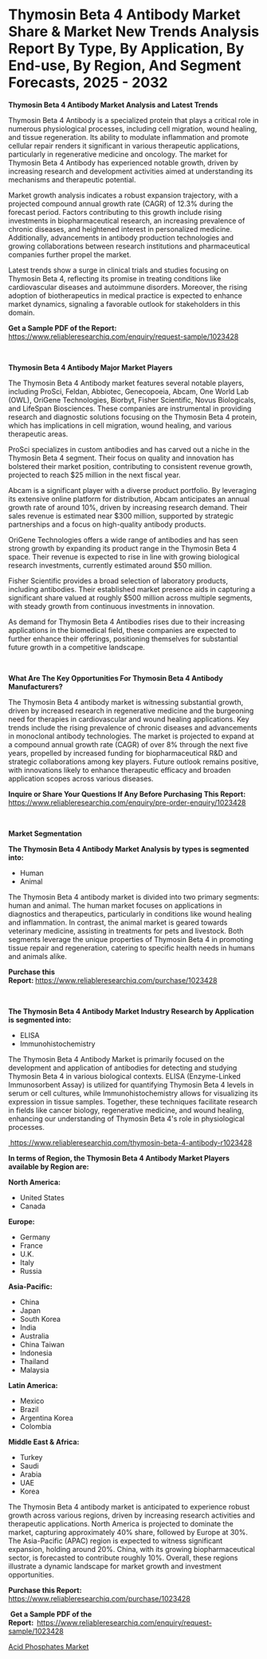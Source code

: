 <p><h1>Thymosin Beta 4 Antibody Market Share & Market New Trends Analysis Report By Type, By Application, By End-use, By Region, And Segment Forecasts, 2025 - 2032</h1></p><p><strong>Thymosin Beta 4 Antibody Market Analysis and Latest Trends</strong></p>
<p><p>Thymosin Beta 4 Antibody is a specialized protein that plays a critical role in numerous physiological processes, including cell migration, wound healing, and tissue regeneration. Its ability to modulate inflammation and promote cellular repair renders it significant in various therapeutic applications, particularly in regenerative medicine and oncology. The market for Thymosin Beta 4 Antibody has experienced notable growth, driven by increasing research and development activities aimed at understanding its mechanisms and therapeutic potential.</p><p>Market growth analysis indicates a robust expansion trajectory, with a projected compound annual growth rate (CAGR) of 12.3% during the forecast period. Factors contributing to this growth include rising investments in biopharmaceutical research, an increasing prevalence of chronic diseases, and heightened interest in personalized medicine. Additionally, advancements in antibody production technologies and growing collaborations between research institutions and pharmaceutical companies further propel the market.</p><p>Latest trends show a surge in clinical trials and studies focusing on Thymosin Beta 4, reflecting its promise in treating conditions like cardiovascular diseases and autoimmune disorders. Moreover, the rising adoption of biotherapeutics in medical practice is expected to enhance market dynamics, signaling a favorable outlook for stakeholders in this domain.</p></p>
<p><strong>Get a Sample PDF of the Report:&nbsp;</strong> <a href="https://www.reliableresearchiq.com/enquiry/request-sample/1023428?utm_campaign=2443&utm_medium=2&utm_source=Github&utm_content=ia&utm_term=06032025&utm_id=thymosin-beta-4-antibody">https://www.reliableresearchiq.com/enquiry/request-sample/1023428</a></p>
<p>&nbsp;</p>
<p><strong>Thymosin Beta 4 Antibody Major Market Players</strong></p>
<p><p>The Thymosin Beta 4 Antibody market features several notable players, including ProSci, Feldan, Abbiotec, Genecopoeia, Abcam, One World Lab (OWL), OriGene Technologies, Biorbyt, Fisher Scientific, Novus Biologicals, and LifeSpan Biosciences. These companies are instrumental in providing research and diagnostic solutions focusing on the Thymosin Beta 4 protein, which has implications in cell migration, wound healing, and various therapeutic areas.</p><p>ProSci specializes in custom antibodies and has carved out a niche in the Thymosin Beta 4 segment. Their focus on quality and innovation has bolstered their market position, contributing to consistent revenue growth, projected to reach $25 million in the next fiscal year.</p><p>Abcam is a significant player with a diverse product portfolio. By leveraging its extensive online platform for distribution, Abcam anticipates an annual growth rate of around 10%, driven by increasing research demand. Their sales revenue is estimated near $300 million, supported by strategic partnerships and a focus on high-quality antibody products.</p><p>OriGene Technologies offers a wide range of antibodies and has seen strong growth by expanding its product range in the Thymosin Beta 4 space. Their revenue is expected to rise in line with growing biological research investments, currently estimated around $50 million.</p><p>Fisher Scientific provides a broad selection of laboratory products, including antibodies. Their established market presence aids in capturing a significant share valued at roughly $500 million across multiple segments, with steady growth from continuous investments in innovation.</p><p>As demand for Thymosin Beta 4 Antibodies rises due to their increasing applications in the biomedical field, these companies are expected to further enhance their offerings, positioning themselves for substantial future growth in a competitive landscape.</p></p>
<p>&nbsp;</p>
<p><strong>What Are The Key Opportunities For Thymosin Beta 4 Antibody Manufacturers?</strong></p>
<p><p>The Thymosin Beta 4 antibody market is witnessing substantial growth, driven by increased research in regenerative medicine and the burgeoning need for therapies in cardiovascular and wound healing applications. Key trends include the rising prevalence of chronic diseases and advancements in monoclonal antibody technologies. The market is projected to expand at a compound annual growth rate (CAGR) of over 8% through the next five years, propelled by increased funding for biopharmaceutical R&D and strategic collaborations among key players. Future outlook remains positive, with innovations likely to enhance therapeutic efficacy and broaden application scopes across various diseases.</p></p>
<p><strong>Inquire or Share Your Questions If Any Before Purchasing This Report:</strong> <a href="https://www.reliableresearchiq.com/enquiry/pre-order-enquiry/1023428?utm_campaign=2443&utm_medium=2&utm_source=Github&utm_content=ia&utm_term=06032025&utm_id=thymosin-beta-4-antibody">https://www.reliableresearchiq.com/enquiry/pre-order-enquiry/1023428</a></p>
<p>&nbsp;</p>
<p><strong>Market Segmentation</strong></p>
<p><strong>The Thymosin Beta 4 Antibody Market Analysis by types is segmented into:</strong></p>
<p><ul><li>Human</li><li>Animal</li></ul></p>
<p><p>The Thymosin Beta 4 antibody market is divided into two primary segments: human and animal. The human market focuses on applications in diagnostics and therapeutics, particularly in conditions like wound healing and inflammation. In contrast, the animal market is geared towards veterinary medicine, assisting in treatments for pets and livestock. Both segments leverage the unique properties of Thymosin Beta 4 in promoting tissue repair and regeneration, catering to specific health needs in humans and animals alike.</p></p>
<p><strong>Purchase this Report:&nbsp;</strong><a href="https://www.reliableresearchiq.com/purchase/1023428?utm_campaign=2443&utm_medium=2&utm_source=Github&utm_content=ia&utm_term=06032025&utm_id=thymosin-beta-4-antibody">https://www.reliableresearchiq.com/purchase/1023428</a></p>
<p>&nbsp;</p>
<p><strong>The Thymosin Beta 4 Antibody Market Industry Research by Application is segmented into:</strong></p>
<p><ul><li>ELISA</li><li>Immunohistochemistry</li></ul></p>
<p><p>The Thymosin Beta 4 Antibody Market is primarily focused on the development and application of antibodies for detecting and studying Thymosin Beta 4 in various biological contexts. ELISA (Enzyme-Linked Immunosorbent Assay) is utilized for quantifying Thymosin Beta 4 levels in serum or cell cultures, while Immunohistochemistry allows for visualizing its expression in tissue samples. Together, these techniques facilitate research in fields like cancer biology, regenerative medicine, and wound healing, enhancing our understanding of Thymosin Beta 4's role in physiological processes.</p></p>
<p><a href="https://www.reliableresearchiq.com/thymosin-beta-4-antibody-r1023428?utm_campaign=2443&utm_medium=2&utm_source=Github&utm_content=ia&utm_term=06032025&utm_id=thymosin-beta-4-antibody">&nbsp;https://www.reliableresearchiq.com/thymosin-beta-4-antibody-r1023428</a></p>
<p><strong>In terms of Region, the Thymosin Beta 4 Antibody Market Players available by Region are:</strong></p>
<p>
    <p> <strong> North America: </strong>
        <ul>
            <li>United States</li>
            <li>Canada</li>
        </ul>
        </p> 
    <p> <strong> Europe: </strong>
        <ul>
            <li>Germany</li>
            <li>France</li>
            <li>U.K.</li>
            <li>Italy</li>
            <li>Russia</li>
        </ul>
        </p> 
    <p> <strong> Asia-Pacific: </strong>
        <ul>
            <li>China</li>
            <li>Japan</li>
            <li>South Korea</li>
            <li>India</li>
            <li>Australia</li>
            <li>China Taiwan</li>
            <li>Indonesia</li>
            <li>Thailand</li>
            <li>Malaysia</li>
        </ul>
        </p> 
    <p> <strong> Latin America: </strong>
        <ul>
            <li>Mexico</li>
            <li>Brazil</li>
            <li>Argentina Korea</li>
            <li>Colombia</li>
        </ul>
        </p> 
    <p> <strong> Middle East & Africa: </strong>
        <ul>
            <li>Turkey</li>
            <li>Saudi</li>
            <li>Arabia</li>
            <li>UAE</li>
            <li>Korea</li>
        </ul>
    </p>
    </p>
<p><p>The Thymosin Beta 4 antibody market is anticipated to experience robust growth across various regions, driven by increasing research activities and therapeutic applications. North America is projected to dominate the market, capturing approximately 40% share, followed by Europe at 30%. The Asia-Pacific (APAC) region is expected to witness significant expansion, holding around 20%. China, with its growing biopharmaceutical sector, is forecasted to contribute roughly 10%. Overall, these regions illustrate a dynamic landscape for market growth and investment opportunities.</p></p>
<p><strong>Purchase this Report: </strong><a href="https://www.reliableresearchiq.com/purchase/1023428?utm_campaign=2443&utm_medium=2&utm_source=Github&utm_content=ia&utm_term=06032025&utm_id=thymosin-beta-4-antibody">https://www.reliableresearchiq.com/purchase/1023428</a></p>
<p>&nbsp;<strong>Get a Sample PDF of the Report:&nbsp;&nbsp;</strong><a href="https://www.reliableresearchiq.com/enquiry/request-sample/1023428?utm_campaign=2443&utm_medium=2&utm_source=Github&utm_content=ia&utm_term=06032025&utm_id=thymosin-beta-4-antibody">https://www.reliableresearchiq.com/enquiry/request-sample/1023428</a></p>
<p><strong></strong></p>
<p><p><a href="https://github.com/comasnickie/Market-Research-Report-List-1/blob/main/acid-phosphates-market.md?utm_campaign=2443&utm_medium=2&utm_source=Github&utm_content=ia&utm_term=06032025&utm_id=thymosin-beta-4-antibody">Acid Phosphates Market</a></p></p>